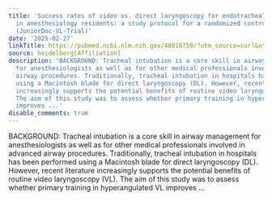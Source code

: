 ```yaml
---
title: 'Success rates of video vs. direct laryngoscopy for endotracheal intubation
  in anesthesiology residents: a study protocol for a randomized controlled trial
  (JuniorDoc-VL-Trial)'
date: '2025-02-27'
linkTitle: https://pubmed.ncbi.nlm.nih.gov/40016759/?utm_source=curl&utm_medium=rss&utm_campaign=pubmed-2&utm_content=1FakS-2QOkCT8HsMOQP1bCRQ4YzyumYOmxmF0moLsQ3dFB1E9V&fc=20220326224207&ff=20250228171006&v=2.18.0.post9+e462414
source: heidelberg[Affiliation]
description: 'BACKGROUND: Tracheal intubation is a core skill in airway management
  for anesthesiologists as well as for other medical professionals involved in advanced
  airway procedures. Traditionally, tracheal intubation in hospitals has been performed
  using a Macintosh blade for direct laryngoscopy (DL). However, recent literature
  increasingly supports the potential benefits of routine video laryngoscopy (VL).
  The aim of this study was to assess whether primary training in hyperangulated VL
  improves ...'
disable_comments: true
---
```

BACKGROUND: Tracheal intubation is a core skill in airway management for anesthesiologists as well as for other medical professionals involved in advanced airway procedures. Traditionally, tracheal intubation in hospitals has been performed using a Macintosh blade for direct laryngoscopy (DL). However, recent literature increasingly supports the potential benefits of routine video laryngoscopy (VL). The aim of this study was to assess whether primary training in hyperangulated VL improves ...